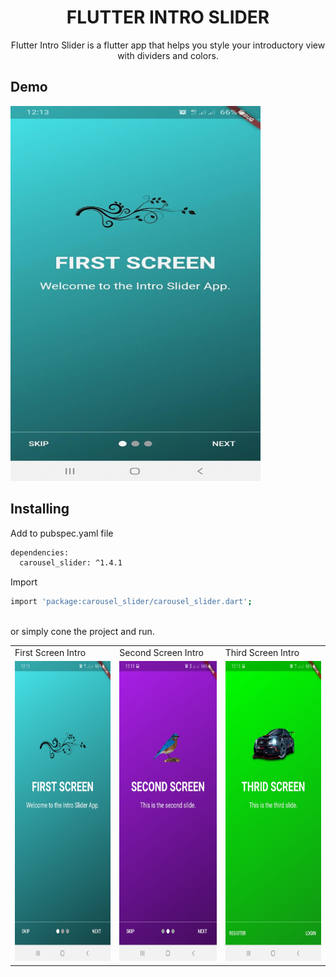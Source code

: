 <h1 align="center">FLUTTER INTRO SLIDER</h1>

<p align="center">Flutter Intro Slider is a flutter app that helps you style your introductory view with dividers and colors.</p>

## Demo
<img src="screenshots/all.gif" width="400" height="600"/>

## Installing
Add to pubspec.yaml file

```sh
dependencies:
  carousel_slider: ^1.4.1
```

Import

```sh
import 'package:carousel_slider/carousel_slider.dart';
```

<br />
or simply cone the project and run.<br />


<table>
  <tr>
    <td>First Screen Intro</td>
     <td>Second Screen Intro</td>
     <td>Third Screen Intro</td>
  </tr>
  <tr>
    <td><img src="screenshots/first.jpg" width=270 height=480></td>
    <td><img src="screenshots/second.jpg" width=270 height=480></td>
    <td><img src="screenshots/third.jpg" width=270 height=480></td>
  </tr>
 </table>
